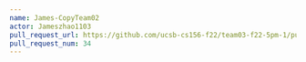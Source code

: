 ```yaml
---
name: James-CopyTeam02
actor: Jameszhao1103
pull_request_url: https://github.com/ucsb-cs156-f22/team03-f22-5pm-1/pull/34
pull_request_num: 34
---
```

